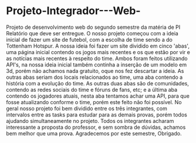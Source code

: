 # Projeto-Integrador---Web-
Projeto de desenvolvimento web do segundo semestre da matéria de PI
Relatório que deve ser entregue.
O nosso projeto começou com a ideia inicial de fazer um site de futebol, com a escolha de time sendo a do Tottenham Hotspur. A nossa ideia foi fazer um site dividido em cinco 'abas', uma página inicial contendo os jogos mais recentes e os que estão por vir e as notícias mais recentes à respeito do time. Ambos foram feitos utilizando API's, na nossa ideia inicial também continha a inserção de um modelo em 3d, porém não achamos nada gratuito, oque nos fez descartar a ideia. As outras abas seriam dos locais relacionados ao time, uma aba contendo a história com a evolução do time. As outras duas abas são de comunidades, contendo as redes sociais do time e fóruns de fans, etc; e a última aba contendo os jogadores atuais, nesta aba tentamos achar uma API, para que fosse atualizando conforme o time, porém este feito não foi possível. 
No geral nosso projeto foi bem dividido entre os três integrantes, com intervalos entre as tasks para estudar para as demais provas, porém todos ajudando simultaneamente no projeto. Todos os integrantes acharam interessante a proposta do professor, e sem sombra de dúvidas, achamos bem melhor que uma prova. 
Agradecemos por este semestre, Obrigado.